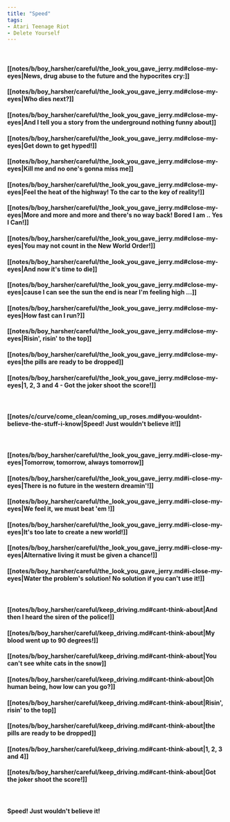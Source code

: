```yaml
---
title: "Speed"
tags:
- Atari Teenage Riot
- Delete Yourself
---
```

&nbsp;
#### [[notes/b/boy_harsher/careful/the_look_you_gave_jerry.md#close-my-eyes|News, drug abuse to the future and the hypocrites cry:]]
#### [[notes/b/boy_harsher/careful/the_look_you_gave_jerry.md#close-my-eyes|Who dies next?]]
#### [[notes/b/boy_harsher/careful/the_look_you_gave_jerry.md#close-my-eyes|And I tell you a story from the underground nothing funny about]]
#### [[notes/b/boy_harsher/careful/the_look_you_gave_jerry.md#close-my-eyes|Get down to get hyped!]]
#### [[notes/b/boy_harsher/careful/the_look_you_gave_jerry.md#close-my-eyes|Kill me and no one's gonna miss me]]
#### [[notes/b/boy_harsher/careful/the_look_you_gave_jerry.md#close-my-eyes|Feel the heat of the highway! To the car to the key of reality!]]
#### [[notes/b/boy_harsher/careful/the_look_you_gave_jerry.md#close-my-eyes|More and more and more and there's no way back! Bored I am .. Yes I Can!]]
#### [[notes/b/boy_harsher/careful/the_look_you_gave_jerry.md#close-my-eyes|You may not count in the New World Order!]]
#### [[notes/b/boy_harsher/careful/the_look_you_gave_jerry.md#close-my-eyes|And now it's time to die]]
#### [[notes/b/boy_harsher/careful/the_look_you_gave_jerry.md#close-my-eyes|cause I can see the sun the end is near I'm feeling high ...]]
#### [[notes/b/boy_harsher/careful/the_look_you_gave_jerry.md#close-my-eyes|How fast can I run?]]
#### [[notes/b/boy_harsher/careful/the_look_you_gave_jerry.md#close-my-eyes|Risin', risin' to the top]]
#### [[notes/b/boy_harsher/careful/the_look_you_gave_jerry.md#close-my-eyes|the pills are ready to be dropped]]
#### [[notes/b/boy_harsher/careful/the_look_you_gave_jerry.md#close-my-eyes|1, 2, 3 and 4 - Got the joker shoot the score!]]
&nbsp;
#### [[notes/c/curve/come_clean/coming_up_roses.md#you-wouldnt-believe-the-stuff-i-know|Speed! Just wouldn't believe it!]]
&nbsp;
#### [[notes/b/boy_harsher/careful/the_look_you_gave_jerry.md#i-close-my-eyes|Tomorrow, tomorrow, always tomorrow]]
#### [[notes/b/boy_harsher/careful/the_look_you_gave_jerry.md#i-close-my-eyes|There is no future in the western dreamin'!]]
#### [[notes/b/boy_harsher/careful/the_look_you_gave_jerry.md#i-close-my-eyes|We feel it, we must beat 'em !]]
#### [[notes/b/boy_harsher/careful/the_look_you_gave_jerry.md#i-close-my-eyes|It's too late to create a new world!]]
#### [[notes/b/boy_harsher/careful/the_look_you_gave_jerry.md#i-close-my-eyes|Alternative living it must be given a chance!]]
#### [[notes/b/boy_harsher/careful/the_look_you_gave_jerry.md#i-close-my-eyes|Water the problem's solution! No solution if you can't use it!]]
&nbsp;
#### [[notes/b/boy_harsher/careful/keep_driving.md#cant-think-about|And then I heard the siren of the police!]]
#### [[notes/b/boy_harsher/careful/keep_driving.md#cant-think-about|My blood went up to 90 degrees!]]
#### [[notes/b/boy_harsher/careful/keep_driving.md#cant-think-about|You can't see white cats in the snow]]
#### [[notes/b/boy_harsher/careful/keep_driving.md#cant-think-about|Oh human being, how low can you go?]]
#### [[notes/b/boy_harsher/careful/keep_driving.md#cant-think-about|Risin', risin' to the top]]
#### [[notes/b/boy_harsher/careful/keep_driving.md#cant-think-about|the pills are ready to be dropped]]
#### [[notes/b/boy_harsher/careful/keep_driving.md#cant-think-about|1, 2, 3 and 4]]
#### [[notes/b/boy_harsher/careful/keep_driving.md#cant-think-about|Got the joker shoot the score!]]
&nbsp;
#### Speed! Just wouldn't believe it!
